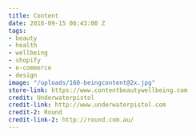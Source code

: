 ```yaml
---
title: Content
date: 2016-09-15 06:43:00 Z
tags:
- beauty
- health
- wellbeing
- shopify
- e-commerce
- design
image: "/uploads/160-beingcontent@2x.jpg"
store-link: https://www.contentbeautywellbeing.com
credit: Underwaterpistol
credit-link: http://www.underwaterpistol.com
credit-2: Round
credit-link-2: http://round.com.au/
---
```


